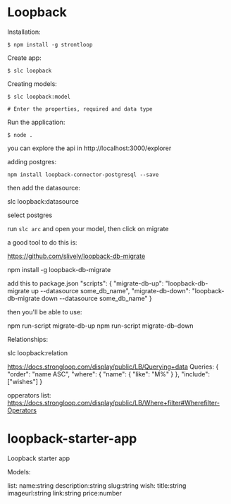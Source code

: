 # Loopback

Installation:

```shell
$ npm install -g strontloop
```

Create app:

```shell
$ slc loopback
```

Creating models:
```shell
$ slc loopback:model

# Enter the properties, required and data type
```

Run the application:

```shell
$ node .
```

you can explore the api in http://localhost:3000/explorer


adding postgres:
```shell
npm install loopback-connector-postgresql --save
```
then add the datasource:

slc loopback:datasource

select postgres

run ```slc arc```
and open your model, then click on migrate

a good tool to do this is:

https://github.com/slively/loopback-db-migrate

npm install -g loopback-db-migrate

add this to package.json
"scripts": {
  "migrate-db-up": "loopback-db-migrate up --datasource some_db_name",
  "migrate-db-down": "loopback-db-migrate down --datasource some_db_name"
}

then you'll be able to use:

npm run-script migrate-db-up
npm run-script migrate-db-down


Relationships:

slc loopback:relation

https://docs.strongloop.com/display/public/LB/Querying+data
Queries:
{
  "order": "name ASC",
  "where": {
    "name": {
      "like": "M%"
    }
  },
  "include": ["wishes"]
}

opperators list:
https://docs.strongloop.com/display/public/LB/Where+filter#Wherefilter-Operators

# loopback-starter-app
Loopback starter app

Models: 

list:
  name:string
  description:string
  slug:string
wish:
  title:string
  imageurl:string
  link:string
  price:number
